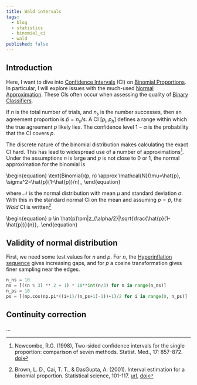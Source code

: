 ```yaml
---
title: Wald intervals
tags:
  - blog
  - statistics
  - binomial_ci
  - wald
published: false
---
```


## Introduction

Here, I want to dive into [Confidence Intervals](https://en.wikipedia.org/wiki/Confidence_interval)
(CI) on [Binomial Proportions](https://en.wikipedia.org/wiki/Binomial_proportion_confidence_interval).
In particular, I will explore issues with the much-used [Normal Approximation](https://en.wikipedia.org/wiki/Binomial_distribution#Normal_approximation). These CIs often occur when assessing the 
quality of [Binary Classifiers](https://en.wikipedia.org/wiki/Binary_classification).

If $n$ is the total number of trials, and $n_s$ is the number successes, then an 
agreement proportion is $\hat{p}=n_s/s$. A CI $[p_l, p_h]$ defines a range
within which the true agreement $p$ likely lies. The confidence level $1-\alpha$ 
is the probability that the CI covers $p$. 

The discrete nature of the binomial distribution makes calculating the exact CI 
hard. This has lead to widespread use of a number of approximations[^newcombe1998]. 
Under the assumptions $n$ is large and $p$ is not close to 0 or 1, the normal 
approximation for the binomial is

\begin{equation}
  \text{Binomial}(p, n) \approx \mathcal{N}(\mu=\hat{p}, \sigma^2=\hat{p}(1-\hat{p})/n)\,,
\end{equation}

where $\mathcal{N}$ is the normal distribution with mean $\mu$ and standard 
deviation $\sigma$. With this in the standard normal CI on the mean and assuming
$p=\hat{p}$, the _Wald_ CI is written[^brown2001]

\begin{equation}
p \in \hat{p}\pm|z_{\alpha/2}|\sqrt{\frac{\hat{p}(1-\hat{p})}{n}}\,.
\end{equation}


## Validity of normal distribution

First, we need some test values for $n$ and $p$. For $n$, the [Hyperinflation sequence](https://oeis.org/A051109) 
gives increasing gaps, and for $p$ a cosine transformation gives finer sampling 
near the edges.

```python
n_ns = 10
ns = [((n % 3) ** 2 + 1) * 10**int(n/3) for n in range(n_ns)] 
n_ps = 10
ps = [(np.cos(np.pi*((i+1)/(n_ps+1)-1))+1)/2 for i in range(0, n_ps)]
```

## Continuity correction

...

[^newcombe1998]: Newcombe, R.G. (1998), Two-sided confidence intervals for the single proportion: comparison of seven methods. Statist. Med., 17: 857-872. [doi](https://doi.org/10.1002%2F%28sici%291097-0258%2819980430%2917%3A8%3C857%3A%3Aaid-sim777%3E3.0.co%3B2-e)
[^brown2001]: Brown, L. D., Cai, T. T., & DasGupta, A. (2001). Interval estimation for a binomial proportion. Statistical science, 101-117. [url](https://projecteuclid.org/journals/statistical-science/volume-16/issue-2/Interval-Estimation-for-a-Binomial-Proportion/10.1214/ss/1009213286.full), [doi](https://doi.org/10.1214/ss/1009213286)
